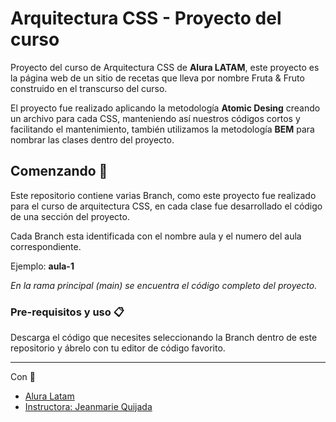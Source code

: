 
# Arquitectura CSS - Proyecto del curso

Proyecto del curso de Arquitectura CSS de **Alura LATAM**, este proyecto es la página web de un sitio de recetas que lleva por nombre Fruta & Fruto construido en el transcurso del curso. 

El proyecto fue realizado aplicando la metodología **Atomic Desing** creando un archivo para cada CSS, manteniendo así nuestros códigos cortos y facilitando el mantenimiento, también utilizamos la metodología **BEM** para nombrar las clases dentro del proyecto. 


## Comenzando 🚀

Este repositorio contiene varias Branch, como este proyecto fue realizado para el curso de arquitectura CSS, en cada clase fue desarrollado el código de una sección del proyecto.

Cada Branch esta identificada con el nombre aula y el numero del aula correspondiente. 

Ejemplo:  **aula-1**

*En la rama principal (main) se encuentra el código completo del proyecto.*

### Pre-requisitos y uso 📋

Descarga el código que necesites seleccionando la Branch dentro de este repositorio y ábrelo con tu editor de código favorito. 


---
 Con :blue_heart: 
- [Alura Latam](https://www.aluracursos.com/) 
- [Instructora: Jeanmarie Quijada](https://github.com/JeanmarieAluraLatam) 



